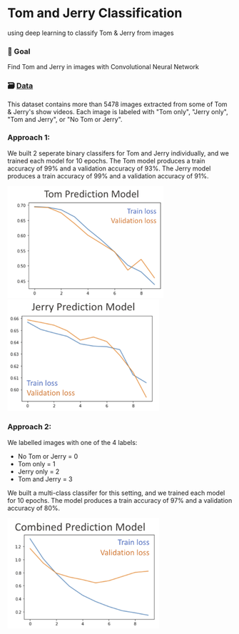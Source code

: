 # Tom and Jerry Classification
using deep learning to classify Tom &amp; Jerry from images

### 🚀 Goal
Find Tom and Jerry in images with Convolutional Neural Network 

### 🗃 [Data](https://www.kaggle.com/datasets/balabaskar/tom-and-jerry-image-classification?select=ground_truth.csv)
This dataset contains more than 5478 images extracted from some of Tom & Jerry's show videos. Each image is labeled with "Tom only", "Jerry only", "Tom and Jerry", or "No Tom or Jerry". 

### Approach 1:
We built 2 seperate binary classifers for Tom and Jerry individually, and we trained each model for 10 epochs. 
The Tom model produces a train accuracy of 99% and a validation accuracy of 93%. 
The Jerry model produces a train accuracy of 99% and a validation accuracy of 91%. 

<img width=350 src="img/tom_model.png">    <img width=340 src="img/jerry_model.png">

### Approach 2:
We labelled images with one of the 4 labels:
* No Tom or Jerry = 0
* Tom only = 1
* Jerry only = 2
* Tom and Jerry = 3

We built a multi-class classifer for this setting, and we trained each model for 10 epochs. 
The model produces a train accuracy of 97% and a validation accuracy of 80%. 

<img width=340 src="img/combined_model.png">    
